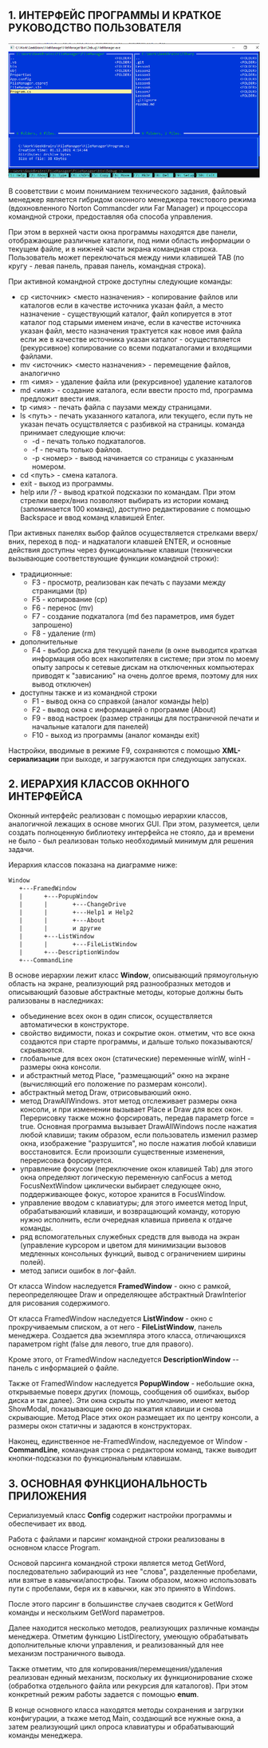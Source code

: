 ## 1. ИНТЕРФЕЙС ПРОГРАММЫ И КРАТКОЕ РУКОВОДСТВО ПОЛЬЗОВАТЕЛЯ

![alt text](FileManager.png "окно FileManager")

В сооветствии с моим пониманием технического задания, файловый менеджер
является гибридом оконного менеджера текстового режима (вдохновленного
Norton Commancder или Far Manager) и процессора командной строки,
предоставляя оба способа управления.

При этом в верхней части окна программы находятся две панели, отображающие
различные каталоги, под ними область информации о текущем файле, и в нижней
части экрана командная строка. Пользователь может переключаться между ними
клавишей TAB (по кругу - левая панель, правая панель, командная строка).

При активной командной строке доступны следующие команды:
  - cp <источник> <место назначения> - копирование файлов или каталогов если
  в качестве источника указан файл, а место назначение - существующий каталог,
  файл копируется в этот каталог под старыми именем иначе, если в качестве
  источника указан файл, место назначения трактуется как новое имя файла
  если же в качестве источника указан каталог - осуществляется (рекурсивное)
  копирование со всеми подкаталогами и входящими файлами.
  - mv <источник> <место назначения> - перемещение файлов, аналогично
  - rm <имя> - удаление файла или (рекурсивное) удаление каталогов
  - md <имя> - создание каталога, если ввести просто md, программа предложит 
    ввести имя.
  - tp <имя> - печать файла с паузами между страницами.
  - ls <путь> - печать указанного каталога, или текущего, если путь не указан
     печать осущствляется с разбивкой на страницы.
     команда принимает следующие ключи:
       - -d - печать только подкаталогов.
       - -f - печать только файлов.
       - -p <номер> - вывод начинается со страницы с указанным номером.
  - cd <путь> - смена каталога.
  - exit - выход из программы.
  - help или /? - вывод краткой подсказки по командам.
При этом стрелки вверх/вниз позволяют выбирать из истории команд (запоминается
100 команд), доступно редактирование с помощью Backspace и ввод команд клавишей
Enter.
   
При активных панелях выбор файлов осуществляется стрелками вверх/вних,
переход в под- и надкаталоги клавшей ENTER, и основные действия доступны
через функциональные клавиши (технически вызывающие соответствующие
функции командной строки):
  - традиционные:
    - F3 - просмотр, реализован как печать с паузами между страницами (tp)
    - F5 - копирование (cp)
    - F6 - перенос (mv)
    - F7 - создание подкаталога (md без параметров, имя будет запрошено)
    - F8 - удаление (rm)
  - дополнительные
    - F4 - выбор диска для текущей панели (в окне выводится краткая
      информация обо всех накопителях в системе; при этом по моему
      опыту запросы к сетевые дискам на отключенных компьютерах
      приводят к "зависанию" на очень долгое время, поэтому для
      них вывод отключен)
  - доступны также и из командной строки
    - F1 - вывод окна со справкой (аналог команды help)
    - F2 - вывод окна с информацией о программе (About)
    - F9 - ввод настроек (размер страницы для постраничной печати
         и начальные каталоги для панелей)
    - F10 - выход из программы (аналог команды exit)

Настройки, вводимые в режиме F9, сохраняются с помощью **XML-сериализации**
при выходе, и загружаются при следующих запусках.


## 2. ИЕРАРХИЯ КЛАССОВ ОКННОГО ИНТЕРФЕЙСА

Оконный интерфейс реализован с помощью иерархии классов, аналогичной
лежащих в основе многих GUI. При этом, разумеется, цели создать полноценную
библиотеку интерфейса не стояло, да и времени не было - был реализован
только необходимый минимум для решения задачи.

Иерархия классов показана на диаграмме ниже:
```
Window
   +---FramedWindow
   |      +---PopupWindow
   |      |       +---ChangeDrive
   |      |       +---Help1 и Help2
   |      |       +---About
   |      |       и другие
   |      +---ListWindow
   |      |       +---FileListWindow
   |      +---DescriptionWindow
   +---CommandLine
```
В основе иерархии лежит класс **Window**, описывающий прямоугольную область на
экране, реализующий ряд разнообразных методов и описывающий базовые
абстрактные методы, которые должны быть рализованы в наследниках:
- объединение всех окон в один список, осуществляется автоматически в
  конструкторе.
- свойство видимости, показ и сокрытие окон.
  отметим, что все окна создаются при старте программы, и дальше
  только показываются/скрываются.
- глобальные для всех окон (статические) переменные winW, winH -
  размеры окна консоли.
- и абстрактный метод Place, "размещающий" окно на экране
  (вычисляющий его положение по размерам консоли).
- абстрактный метод Draw, отрисовываюший окно.
- метод DrawAllWindows.
  этот метод отслеживает размеры окна консоли, и при изменении
  вызывает Place и Draw для всех окон. Перерисовку также можно
  форсировать, передав параметр force = true.
  Основная программа вызывает DrawAllWindows после нажатия
  любой клавиши; таким образом, если пользователь изменил
  размер окна, изображение "разрушится", но после нажатия
  любой клавиши восстановится. Если произошли существенные
  изменения, перерисовка форсируется.
- управление фокусом (переключение окон клавишей Tab)
  для этого окна определяют логическую переменную canFocus
  а метод FocusNextWindow циклически выбирает следующее
  окно, поддерживающее фокус, которое хранится в FocusWindow.
- управление вводом с клавиатуры; для этого имеется метод
  Input, обрабатываюший клавиши, и возвращающий команду,
  которую нужно исполнить, если очередная клавиша привела
  к отдаче команды.
- ряд вспомогательных служебных средств для вывода на экран
  (управление курсором и цветом для минимизации вызовов
  медленных консольных функций, вывод с ограничением ширины
  полей).
- метод записи ошибок в лог-файл.

От класса Window наследуется **FramedWindow** - окно с рамкой,
переопределяющее Draw и определяющее абстрактный DrawInterior
для рисования содержимого.

От класса FramedWindow наследуется **ListWindow** - окно
с прокручиваемым списком, а от него - **FileListWindow**,
панель менеджера. Создается два экземпляра этого класса,
отличающихся параметром right (false для левого,
true для правого).

Кроме этого, от FramedWindow наследуется **DescriptionWindow** --
панель с информацией о файле.

Также от FramedWindow наследуется **PopupWindow** - небольшие
окна, открываемые поверх других (помощь, сообщения об
ошибках, выбор диска и так далее). Эти окна скрыты
по умолчанию, имеют метод ShowModal, показывающие
окно до нажатия клавиши и снова скрывающие.
Метод Place этих окон размещает их по центру консоли,
а размеры окон статичны и задаются в конструкторах.

Наконец, единственное не-FramedWindow, наследуемое
от Window - **CommandLine**, командная строка с редактором
команд, также выводит кнопки-подсказки по функциональным
клавишам.


## 3. ОСНОВНАЯ ФУНКЦИОНАЛЬНОСТЬ ПРИЛОЖЕНИЯ

Сериализуемый класс **Config** содержит
настройки программы и обеспечивает их ввод.

Работа с файлами и парсинг командной строки реализованы
в основном классе Program.

Основой парсинга командной строки является метод
GetWord, последовательно забирающий из нее "слова",
разделенные пробелами, или взятые в кавычки/апострофы.
Таким образом, можно использовать пути с пробелами,
беря их в кавычки, как это принято в Windows.

После этого парсинг в большинстве случаев сводится
к GetWord команды и нескольким GetWord параметров.

Далее находится несколько методов, реализующих
различные команды менеджера. Отметим функцию
ListDirectory, умеющую обрабатывать дополнительные
ключи управления, и реализованный для нее механизм
постраничного вывода.

Также отметим, что для копирования/перемещения/удаления
реализован еднный механизм, поскольку их
функционирование схоже (обработка отдельного
файла или рекурсия для каталогов). При этом
конкретный режим работы задается с помощью **enum**.

В конце основного класса находятся методы сохранения
и загрузки конфигурации, а ткаже метод Main,
создающий все нужные окна, а затем реализующий
цикл опроса клавиатуры и обрабатывающий команды
менеджера.
